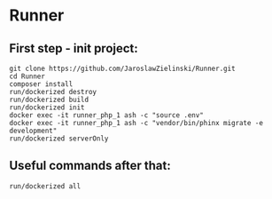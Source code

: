 # Runner

## First step - init project:
```ssh
git clone https://github.com/JaroslawZielinski/Runner.git
cd Runner
composer install
run/dockerized destroy
run/dockerized build
run/dockerized init
docker exec -it runner_php_1 ash -c "source .env"
docker exec -it runner_php_1 ash -c "vendor/bin/phinx migrate -e development"
run/dockerized serverOnly
```
## Useful commands after that:
```ssh
run/dockerized all
```
